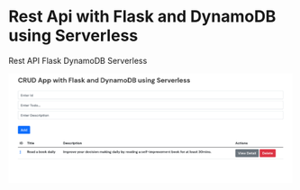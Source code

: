 # Rest Api with Flask and DynamoDB using Serverless

Rest API
Flask
DynamoDB
Serverless

![App Demo](https://raw.githubusercontent.com/akshayboddhul/rest-api-flask-dynamodb/main/CRUD_with_Flask_and_DynamoDB.png)
